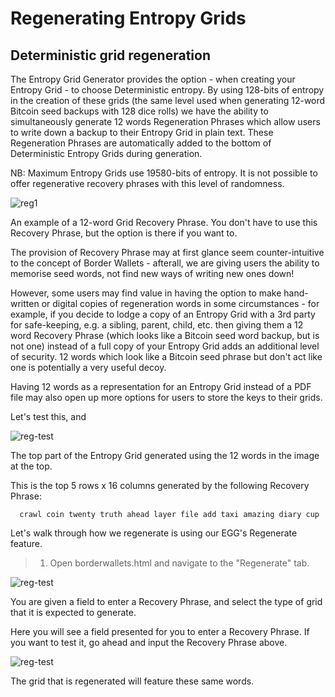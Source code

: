 # Regenerating Entropy Grids

## Deterministic grid regeneration

The Entropy Grid Generator provides the option - when creating your Entropy Grid - to choose Deterministic entropy. By using 128-bits of entropy in the creation of these grids (the same level used when generating 12-word Bitcoin seed backups with 128 dice rolls) we have the ability to simultaneously generate 12 words Regeneration Phrases which allow users to write down a backup to their Entropy Grid in plain text. These Regeneration Phrases are automatically added to the bottom of Deterministic Entropy Grids during generation.

NB: Maximum Entropy Grids use 19580-bits of entropy. It is not possible to offer regenerative recovery phrases with this level of randomness.

![reg1](/regeneration1.png)
<caption>An example of a 12-word Grid Recovery Phrase. You don't have to use this Recovery Phrase, but the option is there if you want to.</caption>

The provision of Recovery Phrase may at first glance seem counter-intuitive to the concept of Border Wallets - afterall, we are giving users the ability to memorise seed words, not find new ways of writing new ones down!
  
However, some users may find value in having the option to make hand-written or digital copies of regeneration words in some circumstances - for example, if you decide to lodge a copy of an Entropy Grid with a 3rd party for safe-keeping, e.g. a sibling, parent, child, etc. then giving them a 12 word Recovery Phrase (which looks like a Bitcoin seed word backup, but is not one) instead of a full copy of your Entropy Grid adds an additional level of security. 12 words which look like a Bitcoin seed phrase but don't act like one is potentially a very useful decoy.
  
Having 12 words as a representation for an Entropy Grid instead of a PDF file may also open up more options for users to store the keys to their grids.

Let's test this, and 

![reg-test](/regen-test.png)
<caption>The top part of the Entropy Grid generated using the 12 words in the image at the top.</caption>

This is the top 5 rows x 16 columns generated by the following Recovery Phrase:

```
  crawl coin twenty truth ahead layer file add taxi amazing diary cup
```
  
Let's walk through how we regenerate is using our EGG's Regenerate feature.
  
> 1. Open borderwallets.html and navigate to the "Regenerate" tab.
  
![reg-test](/regen-test-1.png)
<caption>You are given a field to enter a Recovery Phrase, and select the type of grid that it is expected to generate.</caption>

Here you will see a field presented for you to enter a Recovery Phrase. If you want to test it, go ahead and input the Recovery Phrase above.

![reg-test](/regen-test.png)
<caption>The grid that is regenerated will feature these same words.</caption>
